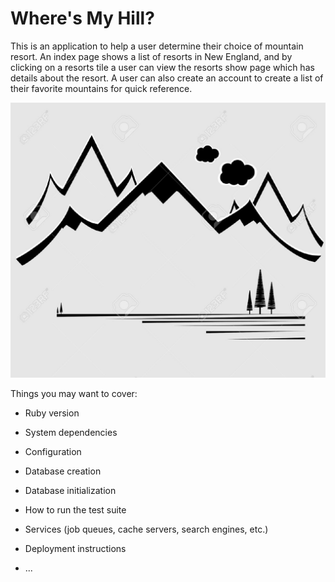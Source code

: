 # Where's My Hill?

This is an application to help a user determine their choice of mountain resort. An index page shows a list of resorts in New England, and by clicking on a resorts tile a user can view the resorts show page which has details about the resort. A user can also create an account to create a list of their favorite mountains for quick reference.

![This is an image](app/assets/images/1485005.jpg)

Things you may want to cover:

* Ruby version

* System dependencies

* Configuration

* Database creation

* Database initialization

* How to run the test suite

* Services (job queues, cache servers, search engines, etc.)

* Deployment instructions

* ...
